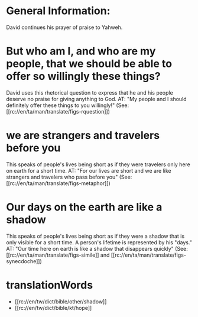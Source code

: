 # General Information:

David continues his prayer of praise to Yahweh.

# But who am I, and who are my people, that we should be able to offer so willingly these things?

David uses this rhetorical question to express that he and his people deserve no praise for giving anything to God. AT: "My people and I should definitely offer these things to you willingly!" (See: [[rc://en/ta/man/translate/figs-rquestion]])

# we are strangers and travelers before you

This speaks of people's lives being short as if they were travelers only here on earth for a short time. AT: "For our lives are short and we are like strangers and travelers who pass before you" (See: [[rc://en/ta/man/translate/figs-metaphor]])

# Our days on the earth are like a shadow

This speaks of people's lives being short as if they were a shadow that is only visible for a short time. A person's lifetime is represented by his "days." AT: "Our time here on earth is like a shadow that disappears quickly" (See: [[rc://en/ta/man/translate/figs-simile]] and [[rc://en/ta/man/translate/figs-synecdoche]])

# translationWords

* [[rc://en/tw/dict/bible/other/shadow]]
* [[rc://en/tw/dict/bible/kt/hope]]